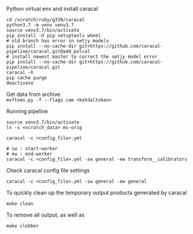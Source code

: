 Python virtual env and install caracal
```
cd /scratch/ruby/g330/caracal
python3.7 -m venv venv3.7
source venv3.7/bin/activate
pip install -U pip setuptools wheel
# old branch has error in setjy models
pip install --no-cache-dir git+https://github.com/caracal-pipeline/caracal.git@add_polcal
# install newest master to correct the setjy model error
pip install --no-cache-dir git+https://github.com/caracal-pipeline/caracal.git
caracal -h
pip cache purge
deactivate
```

Get data from archive    
`mvftoms.py -f --flags cam <katdaltoken>`


Running pipeline
```
source venv3.7/bin/activate
ln -s <scratch_data> ms-orig

caracal -c <config_file>.yml

# sw : start-worker
# ew : end-worker
caracal -c <config_file>.yml -sw general -ew transform__calibrators
```

Check caracal config file settings
```
caracal -c <config_file>.yml -sw general -ew general
```

To quickly clean up the temporary output products generated by caracal
```
make clean
```
To remove all output, as well as
```
make clobber
```


